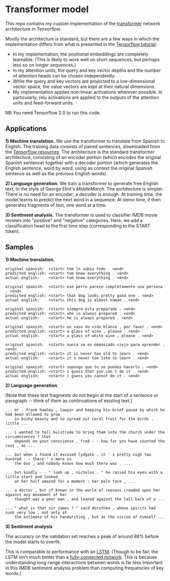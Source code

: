 Transformer model
========

This repo contains my custom implementation of the [transformer](https://arxiv.org/abs/1706.03762) network architecture in Tensorflow.

Mostly the architecture is standard, but there are a few ways in which the implementation differs from what is presented in the [Tensorflow tutorial](https://www.tensorflow.org/beta/tutorials/text/transformer):

* In my implementation, the positional embeddings are completely learnable. (This is likely to work well on short sequences, but perhaps less so on longer sequences.)
* In my attention units, the query and key vector depths and the number of attention heads can be chosen independently.
* While the query and key vectors are projected to a low-dimensional vector space, the value vectors are kept at their natural dimensions.
* My implementation applies non-linear activations wherever possible. In particularly, relu activations are applied to the outputs of the attention units and feed-forward units.

NB You need Tensorflow 2.0 to run this code.


Applications
-------

**1) Machine translation.** We use the transformer to translate from Spanish to English. The training data consists of paired sentences, downloaded from the
[Tensorflow resources](http://storage.googleapis.com/download.tensorflow.org/data/spa-eng.zip). The architecture is the standard transformer architecture,
consisting of an encoder portion (which encodes the original Spanish sentence)
together with a decoder portion (which generates the English sentence, word by word, using as context the original Spanish sentence as well as the previous English words).

**2) Language generation.** We train a transformer to generate free English text, in the style of George Eliot's *MiddleMarch*.
The architecture is simpler. There is no need for an encoder; a decoder is enough. At training time, the model learns to predict the next word in a sequence.
At demo time, it then generates fragments of text, one word at a time.

**3) Sentiment analysis.** The transformer is used to classifier IMDB movie reviews into "positive" and "negative" categories. Here, we add a classification head to the first time step (corresponding to the START token). 


Samples
-------

**1) Machine translation.**

```
original spanish:  <start> tom lo sabia todo . <end>
predicted english: <start> tom knew everything . <end>
actual english:    <start> tom knew everything . <end>

original spanish:  <start> ese perro parece completamente una persona . <end>
predicted english: <start> that dog looks pretty good one . <end>
actual english:    <start> this dog is almost human . <end>

original spanish:  <start> siempre esta preparado . <end>
predicted english: <start> she is always prepared . <end>
actual english:    <start> he is always prepared . <end>

original spanish:  <start> un vaso de vino blanco , por favor . <end>
predicted english: <start> a glass of wine , please . <end>
actual english:    <start> a glass of white wine , please . <end>

original spanish:  <start> nunca se es demasiado viejo para aprender . <end>
predicted english: <start> it is never too old to learn . <end>
actual english:    <start> it s never too late to learn . <end>

original spanish:  <start> supongo que tu no puedes hacerlo . <end>
predicted english: <start> i guess that you can t do it . <end>
actual english:    <start> i guess you cannot do it . <end>
```

**2) Language generation.**

[Note that these text fragments do not begin at the start of a sentence or paragraph -- think of them as continuations of existing text.]

```
... mr . frank hawley , lawyer and keeping his brief pause by which he had been allowed to grow
    in bushy beauty and to spread out coral fruit for the birds . little ...

... i wanted to tell bulstrode to bring them into the church under the circumstances ? that
    depends on your conscience , fred - - how far you have counted the cost , as ...

... but when i found it excused lydgate . it ' s pretty nigh two hundred - - there ' s more in
    the box , and nobody knows how much there was . ...

... but kindly - - " look up , nicholas . " he raised his eyes with a little start and looked
    at her half amazed for a moment : her pale face , ...

... a doctor , but if known in the world of reasons crowded upon her against any movement of her
    thought was a poor man , and leaned against the tall back of a ...

... " what is that sir james ? " said dorothea , whose spirits had sunk very low , not only at
    the estimate of his handwriting , but at the vision of himself ...
```


**3) Sentiment analysis**

The accuracy on the validation set reaches a peak of around 88% before the model starts to overfit.

This is comparable to performance with an [LSTM](https://www.tensorflow.org/beta/tutorials/text/text_classification_rnn).
(Though to be fair, the LSTM isn't much better than a [fully-connected network](https://www.tensorflow.org/beta/tutorials/keras/basic_text_classification_with_tfhub). This is because
understanding long-range interactions between words is far less important in this IMDB sentiment analysis problem than computing frequencies of key words.)
